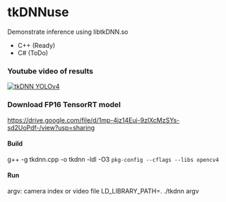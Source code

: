 # tkDNNuse
Demonstrate inference using libtkDNN.so<br>  
* C++ (Ready)
* C# (ToDo)

### Youtube video of results
[![tkDNN YOLOv4](https://img.youtube.com/vi/rn3lYs3jkGM/0.jpg)](https://youtu.be/rn3lYs3jkGM)

### Download FP16 TensorRT model
https://drive.google.com/file/d/1mp-4jz14Euj-9zlXcMzSYs-sd2UoPdf-/view?usp=sharing


#### Build
g++ -g tkdnn.cpp -o tkdnn -ldl -O3 `pkg-config --cflags --libs opencv4`

#### Run
argv: camera index or video file
LD_LIBRARY_PATH=. ./tkdnn argv
